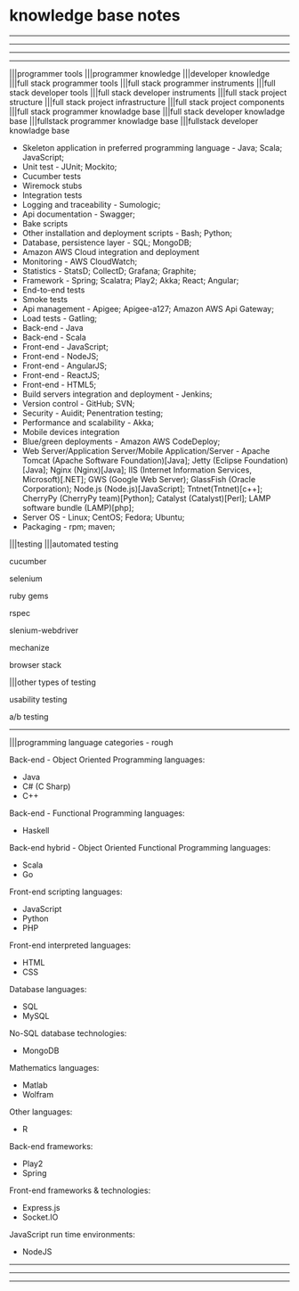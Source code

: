 # knowledge base notes

----
----
----
----

|||programmer tools
|||programmer knowledge
|||developer knowledge
|||full stack programmer tools
|||full stack programmer instruments
|||full stack developer tools
|||full stack developer instruments
|||full stack project structure
|||full stack project infrastructure
|||full stack project components
|||full stack programmer knowladge base
|||full stack developer knowladge base
|||fullstack programmer knowladge base
|||fullstack developer knowladge base

- Skeleton application in preferred programming language - Java; Scala; JavaScript;
- Unit test - JUnit; Mockito;
- Cucumber tests
- Wiremock stubs
- Integration tests
- Logging and traceability - Sumologic;
- Api documentation - Swagger;
- Bake scripts
- Other installation and deployment scripts - Bash; Python;
- Database, persistence layer - SQL; MongoDB;
- Amazon AWS Cloud integration and deployment
- Monitoring - AWS CloudWatch;
- Statistics - StatsD; CollectD; Grafana; Graphite;
- Framework - Spring; Scalatra; Play2; Akka; React; Angular;
- End-to-end tests
- Smoke tests
- Api management - Apigee; Apigee-a127; Amazon AWS Api Gateway;
- Load tests - Gatling;
- Back-end - Java
- Back-end - Scala
- Front-end - JavaScript;
- Front-end - NodeJS;
- Front-end - AngularJS;
- Front-end - ReactJS;
- Front-end - HTML5;
- Build servers integration and deployment - Jenkins;
- Version control - GitHub; SVN;
- Security - Auidit; Penentration testing;
- Performance and scalability - Akka;
- Mobile devices integration
- Blue/green deployments - Amazon AWS CodeDeploy;
- Web Server/Application Server/Mobile Application/Server - Apache Tomcat (Apache Software Foundation)[Java]; Jetty (Eclipse Foundation)[Java]; Nginx (Nginx)[Java]; IIS (Internet Information Services, Microsoft)[.NET]; GWS (Google Web Server); GlassFish (Oracle Corporation); Node.js (Node.js)[JavaScript]; Tntnet(Tntnet)[c++]; CherryPy (CherryPy team)[Python]; Catalyst (Catalyst)[Perl]; LAMP software bundle (LAMP)[php];
- Server OS - Linux; CentOS; Fedora; Ubuntu;
- Packaging - rpm; maven;



|||testing
|||automated testing

cucumber

selenium

ruby gems

rspec

slenium-webdriver

mechanize

browser stack


|||other types of testing

usability testing

a/b testing

----

|||programming language categories - rough

Back-end - Object Oriented Programming languages:
- Java
- C# (C Sharp)
- C++

Back-end - Functional Programming languages:
- Haskell

Back-end hybrid - Object Oriented Functional Programming languages:
- Scala
- Go

Front-end scripting languages:
- JavaScript
- Python
- PHP

Front-end interpreted languages:
- HTML
- CSS

Database languages:
- SQL
- MySQL

No-SQL database technologies:
- MongoDB

Mathematics languages:
- Matlab
- Wolfram

Other languages:
- R

Back-end frameworks:
- Play2
- Spring

Front-end frameworks & technologies:
- Express.js
- Socket.IO

JavaScript run time environments:
- NodeJS

----
----
----


